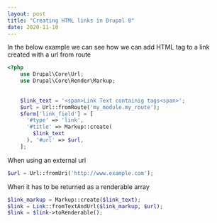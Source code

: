```yaml
---
layout: post
title: "Creating HTML links in Drupal 8"
date: 2020-11-10
---
```

In the below example we can see how we can add HTML tag to a link created with a url from route
```php
<?php
    use Drupal\Core\Url;
    use Drupal\Core\Render\Markup;
    
    
    $link_text = '<span>Link Text containig tags<span>';
    $url = Url::fromRoute('my_module.my_route');
    $form['link_field'] = [
      '#type' => 'link',
      '#title' => Markup::create(
        $link_text
      ), '#url' => $url,
    ];
 ```
 When using an external url
```php
$url = Url::fromUri('http://www.example.com');   
```
When it has to be returned as a renderable array
```php
$link_markup = Markup::create($link_text);
$link = Link::fromTextAndUrl($link_markup, $url);
$link = $link->toRenderable();
```

  
    
